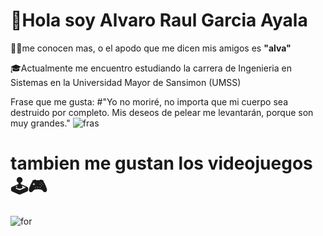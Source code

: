 # 👋Hola soy Alvaro Raul Garcia Ayala

  💁‍♂️me conocen mas, o el apodo que me dicen mis amigos es **"alva"**
  
  🎓Actualmente me encuentro estudiando la carrera de Ingenieria en Sistemas en la Universidad Mayor de Sansimon (UMSS)

  Frase que me gusta:
  #"Yo no moriré, no importa que mi cuerpo sea destruido por completo. Mis deseos de pelear me levantarán, porque son muy            grandes."
   ![fras](https://github.com/user-attachments/assets/535d1c2b-ecc4-4bdb-b9f3-8eb39d305847)

# tambien me gustan los videojuegos🕹🎮
  ![for](https://github.com/user-attachments/assets/6c982d73-7a53-4bc5-b678-47a60a30d5af)
